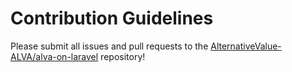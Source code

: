 # Contribution Guidelines

Please submit all issues and pull requests to the [AlternativeValue-ALVA/alva-on-laravel](http://github.com/AlternativeValue-ALVA/alva-on-laravel) repository!
